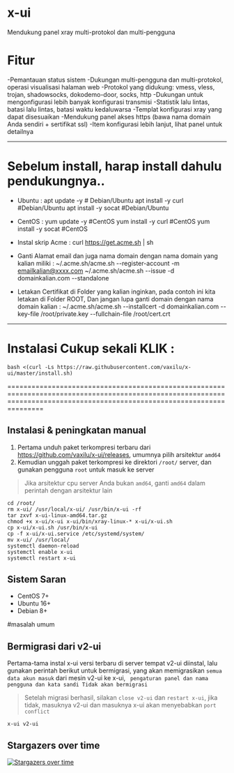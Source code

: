 # x-ui
Mendukung panel xray multi-protokol dan multi-pengguna

# Fitur
-Pemantauan status sistem
-Dukungan multi-pengguna dan multi-protokol, operasi visualisasi halaman web
-Protokol yang didukung: vmess, vless, trojan, shadowsocks, dokodemo-door, socks, http
-Dukungan untuk mengonfigurasi lebih banyak konfigurasi transmisi
-Statistik lalu lintas, batasi lalu lintas, batasi waktu kedaluwarsa
-Templat konfigurasi xray yang dapat disesuaikan
-Mendukung panel akses https (bawa nama domain Anda sendiri + sertifikat ssl)
-Item konfigurasi lebih lanjut, lihat panel untuk detailnya

------------------------------------------------------------------------------------------------------------------------------------------------------------------------
# Sebelum install, harap install dahulu pendukungnya..
* Ubuntu :
apt update -y          # Debian/Ubuntu
apt install -y curl    #Debian/Ubuntu
apt install -y socat    #Debian/Ubuntu

* CentOS :
yum update -y          #CentOS
yum install -y curl    #CentOS
yum install -y socat    #CentOS

* Instal skrip Acme :
curl https://get.acme.sh | sh

* Ganti Alamat email dan juga nama domain dengan nama domain yang kalian miliki :
~/.acme.sh/acme.sh --register-account -m emailkalian@xxxx.com
~/.acme.sh/acme.sh  --issue -d domainkalian.com   --standalone

* Letakan Certifikat di Folder yang kalian inginkan, pada contoh ini kita letakan di Folder ROOT, Dan jangan lupa ganti domain dengan nama domain kalian :
~/.acme.sh/acme.sh --installcert -d domainkalian.com --key-file /root/private.key --fullchain-file /root/cert.crt

---------------------------------------------------------------------------------------------------------------------------------------------------------------------------

# Instalasi Cukup sekali KLIK :
```
bash <(curl -Ls https://raw.githubusercontent.com/vaxilu/x-ui/master/install.sh)
```
===========================================================================================================================================================================
## Instalasi & peningkatan manual
1. Pertama unduh paket terkompresi terbaru dari https://github.com/vaxilu/x-ui/releases, umumnya pilih arsitektur `amd64`
2. Kemudian unggah paket terkompresi ke direktori `/root/` server, dan gunakan pengguna `root` untuk masuk ke server

> Jika arsitektur cpu server Anda bukan `amd64`, ganti `amd64` dalam perintah dengan arsitektur lain

```
cd /root/
rm x-ui/ /usr/local/x-ui/ /usr/bin/x-ui -rf
tar zxvf x-ui-linux-amd64.tar.gz
chmod +x x-ui/x-ui x-ui/bin/xray-linux-* x-ui/x-ui.sh
cp x-ui/x-ui.sh /usr/bin/x-ui
cp -f x-ui/x-ui.service /etc/systemd/system/
mv x-ui/ /usr/local/
systemctl daemon-reload
systemctl enable x-ui
systemctl restart x-ui
```

## Sistem Saran
- CentOS 7+
- Ubuntu 16+
- Debian 8+

#masalah umum 

## Bermigrasi dari v2-ui
Pertama-tama instal x-ui versi terbaru di server tempat v2-ui diinstal, lalu gunakan perintah berikut untuk bermigrasi, yang akan memigrasikan `semua data akun masuk` dari mesin v2-ui ke x-ui, ` pengaturan panel dan nama pengguna dan kata sandi Tidak akan bermigrasi`
> Setelah migrasi berhasil, silakan `close v2-ui` dan `restart x-ui`, jika tidak, masuknya v2-ui dan masuknya x-ui akan menyebabkan `port conflict`
```
x-ui v2-ui
```

## Stargazers over time

[![Stargazers over time](https://starchart.cc/vaxilu/x-ui.svg)](https://starchart.cc/vaxilu/x-ui)
